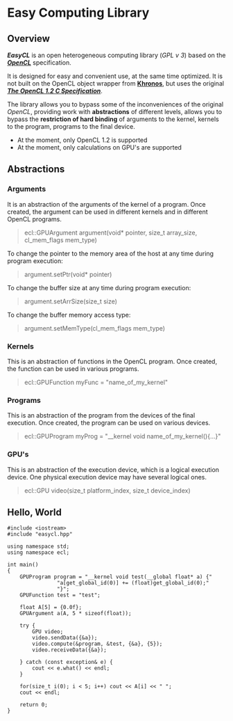 # Easy Computing Library

## Overview
***EasyCL*** is an open heterogeneous computing library (*GPL v 3*) based on the [***OpenCL***](https://www.khronos.org/opencl/) specification.

It is designed for easy and convenient use, at the same time optimized. It is not built on the OpenCL object wrapper from [**Khronos**](https://www.khronos.org/), but uses the original [***The OpenCL 1.2 C Specification***](https://www.khronos.org/registry/OpenCL/specs/opencl-1.2.pdf).

The library allows you to bypass some of the inconveniences of the original *OpenCL*, providing work with **abstractions** of different levels, allows you to bypass the **restriction of hard binding** of arguments to the kernel, kernels to the program, programs to the final device.

* At the moment, only OpenCL 1.2 is supported
* At the moment, only calculations on GPU's are supported
## Abstractions
### Arguments
It is an abstraction of the arguments of the kernel of a program. Once created, the argument can be used in different kernels and in different OpenCL programs.
>ecl::GPUArgument argument(void* pointer, size_t array_size, cl_mem_flags mem_type)

To change the pointer to the memory area of the host at any time during program execution:
>argument.setPtr(void* pointer)

To change the buffer size at any time during program execution:
>argument.setArrSize(size_t size)

To change the buffer memory access type:
>argument.setMemType(cl_mem_flags mem_type)

### Kernels
This is an abstraction of functions in the OpenCL program. Once created, the function can be used in various programs.
>ecl::GPUFunction myFunc = "name_of_my_kernel"
### Programs
This is an abstraction of the program from the devices of the final execution. Once created, the program can be used on various devices.
>ecl::GPUProgram myProg = "__kernel void name_of_my_kernel(){...}"

### GPU's
This is an abstraction of the execution device, which is a logical execution device. One physical execution device may have several logical ones.
> ecl::GPU video(size_t platform_index, size_t device_index)


## Hello, World

```
#include <iostream>
#include "easycl.hpp"

using namespace std;
using namespace ecl;

int main()
{
    GPUProgram program = "__kernel void test(__global float* a) {"
                "a[get_global_id(0)] += (float)get_global_id(0);"
                "}";
    GPUFunction test = "test";

    float A[5] = {0.0f};
    GPUArgument a(A, 5 * sizeof(float));

    try {
        GPU video;
        video.sendData({&a});
        video.compute(&program, &test, {&a}, {5});
        video.receiveData({&a});

    } catch (const exception& e) {
        cout << e.what() << endl;
    }

    for(size_t i(0); i < 5; i++) cout << A[i] << " ";
    cout << endl;

    return 0;
}
```

